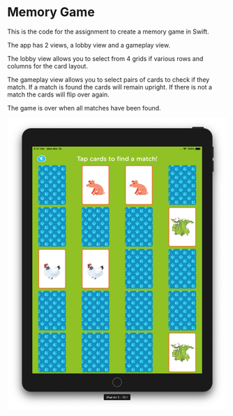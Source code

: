 # Memory Game

This is the code for the assignment to create a memory game in Swift. 

The app has 2 views, a lobby view and a gameplay view.

The lobby view allows you to select from 4 grids if various rows and columns for the card layout.

The gameplay view allows you to select pairs of cards to check if they match. If a match is found 
the cards will remain upright. If there is not a match the cards will flip over again.

The game is over when all matches have been found.

![Memory Game screenshot](Memory%20Game/images/memory_game_screenshot.png)

